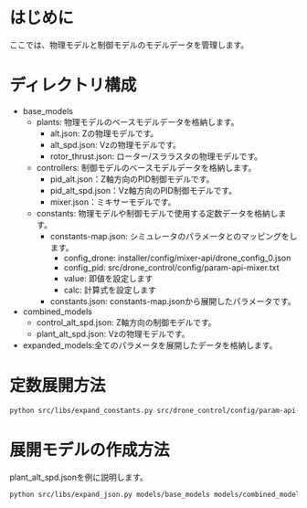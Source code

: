# はじめに

ここでは、物理モデルと制御モデルのモデルデータを管理します。

# ディレクトリ構成

- base_models
  - plants: 物理モデルのベースモデルデータを格納します。
    - alt.json: Zの物理モデルです。
    - alt_spd.json: Vzの物理モデルです。
    - rotor_thrust.json: ローター/スララスタの物理モデルです。
  - controllers: 制御モデルのベースモデルデータを格納します。
    - pid_alt.json：Z軸方向のPID制御モデルです。
    - pid_alt_spd.json：Vz軸方向のPID制御モデルです。
    - mixer.json：ミキサーモデルです。
  - constants: 物理モデルや制御モデルで使用する定数データを格納します。
    - constants-map.json: シミュレータのパラメータとのマッピングをします。
      - config_drone: installer/config/mixer-api/drone_config_0.json
      - config_pid: src/drone_control/config/param-api-mixer.txt
      - value: 即値を設定します
      - calc: 計算式を設定します
    - constants.json: constants-map.jsonから展開したパラメータです。
- combined_models
  - control_alt_spd.json: Z軸方向の制御モデルです。
  - plant_alt_spd.json: Vzの物理モデルです。
- expanded_models:全てのパラメータを展開したデータを格納します。

# 定数展開方法

```bash
python src/libs/expand_constants.py src/drone_control/config/param-api-mixer.txt installer/config/mixer-api/drone_config_0.json models/constants/constants-map.json ./models/constants/constants.json
```

# 展開モデルの作成方法

plant_alt_spd.jsonを例に説明します。

```bash
python src/libs/expand_json.py models/base_models models/combined_models/plant_alt_spd.json models/expanded_models/expanded_plant_alt_spd.json
```
